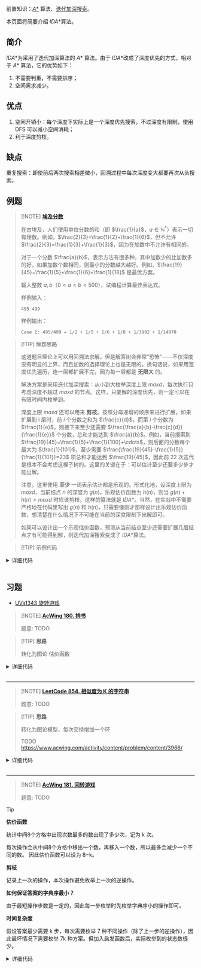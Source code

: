 前置知识：[$A*$](search/astar.md) 算法、[迭代加深搜索](search/iterative.md)。

本页面将简要介绍 $IDA*$算法。

## 简介

$IDA*$为采用了迭代加深算法的 $A*$ 算法。由于 $IDA*$改成了深度优先的方式，相对于 $A*$ 算法，它的优势如下：

1. 不需要判重，不需要排序；
2. 空间需求减少。

## 优点

1. 空间开销小：每个深度下实际上是一个深度优先搜索，不过深度有限制，使用 DFS 可以减小空间消耗；
2. 利于深度剪枝。

## 缺点

重复搜索：即使前后两次搜索相差微小，回溯过程中每次深度变大都要再次从头搜索。

## 例题

> [!NOTE] **[埃及分数](https://loj.ac/p/10022)**
> 
> 在古埃及，人们使用单位分数的和（即 $\frac{1}{a}$，$a\in\mathbb{N}^*$）表示一切有理数。例如，$\frac{2}{3}=\frac{1}{2}+\frac{1}{6}$，但不允许 $\frac{2}{3}=\frac{1}{3}+\frac{1}{3}$，因为在加数中不允许有相同的。
> 
> 对于一个分数 $\frac{a}{b}$，表示方法有很多种，其中加数少的比加数多的好，如果加数个数相同，则最小的分数越大越好。例如，$\frac{19}{45}=\frac{1}{5}+\frac{1}{6}+\frac{1}{18}$ 是最优方案。
> 
> 输入整数 $a,b$（$0<a<b<500$），试编程计算最佳表达式。
> 
> 样例输入：
> 
> ```text
> 495 499
> ```  
> 
> 样例输出：
> 
> ```text
> Case 1: 495/499 = 1/2 + 1/5 + 1/6 + 1/8 + 1/3992 + 1/14970
> ```

> [!TIP] 解题思路
> 
> 这道题目理论上可以用回溯法求解，但是解答树会非常“恐怖”——不仅深度没有明显的上界，而且加数的选择理论上也是无限的。换句话说，如果用宽度优先遍历，连一层都扩展不完，因为每一层都是 **无限大** 的。
> 
> 解决方案是采用迭代加深搜索：从小到大枚举深度上限 $\textit{maxd}$，每次执行只考虑深度不超过 $\textit{maxd}$ 的节点。这样，只要解的深度优先，则一定可以在有限时间内枚举到。
> 
> 深度上限 $\mathit{maxd}$ 还可以用来 **剪枝**。按照分母递增的顺序来进行扩展，如果扩展到 i 层时，前 $i$ 个分数之和为 $\frac{c}{d}$，而第 $i$ 个分数为 $\frac{1}{e}$，则接下来至少还需要 $\frac{\frac{a}{b}-\frac{c}{d}}{\frac{1}{e}}$ 个分数，总和才能达到 $\frac{a}{b}$。例如，当前搜索到 $\frac{19}{45}=\frac{1}{5}+\frac{1}{100}+\cdots$，则后面的分数每个最大为 $\frac{1}{101}$，至少需要 $\frac{\frac{19}{45}-\frac{1}{5}}{\frac{1}{101}}=23$ 项总和才能达到 $\frac{19}{45}$，因此前 $22$ 次迭代是根本不会考虑这棵子树的。这里的关键在于：可以估计至少还要多少步才能出解。
> 
> 注意，这里使用 **至少** 一词表示估计都是乐观的。形式化地，设深度上限为 $\textit{maxd}$，当前结点 $n$ 的深度为 $g(n)$，乐观估价函数为 $h(n)$，则当 $g(n)+h(n)>\textit{maxd}$ 时应该剪枝。这样的算法就是 $IDA*$。当然，在实战中不需要严格地在代码里写出 $g(n)$ 和 $h(n)$，只需要像刚才那样设计出乐观估价函数，想清楚在什么情况下不可能在当前的深度限制下出解即可。
> 
> 如果可以设计出一个乐观估价函数，预测从当前结点至少还需要扩展几层结点才有可能得到解，则迭代加深搜索变成了 $IDA*$算法。

> [!TIP] 示例代码

<details>
<summary>详细代码</summary>
<!-- tabs:start -->

##### **C++**

```cpp
```

##### **Python**

```python
```

<!-- tabs:end -->
</details>

<br>

## 习题

- [UVa1343 旋转游戏](https://www.luogu.com.cn/problem/UVA1343)



> [!NOTE] **[AcWing 180. 排书](https://www.acwing.com/problem/content/182/)**
> 
> 题意: TODO

> [!TIP] **思路**
> 
> 转化为图论 估价函数

<details>
<summary>详细代码</summary>
<!-- tabs:start -->

##### **C++**

```cpp
// 1. 单词移动 对应两种方法(把某段移前等价于把它前面某段移后)
// 2. 每次操作断开三个连接并新建三个连接 ==> 每次操作最多修正三个连接
const int N = 15;

int n;
int q[N];
int w[5][N];

int f() {
    int cnt = 0;
    for (int i = 0; i + 1 < n; i ++ )
        if (q[i + 1] != q[i] + 1)
            cnt ++ ;
    return (cnt + 2) / 3;
}

bool check() {
    for (int i = 0; i + 1 < n; i ++ )
        if (q[i + 1] != q[i] + 1)
            return false;
    return true;
}

bool dfs(int depth, int max_depth) {
    if (depth + f() > max_depth) return false;
    if (check()) return true;

    for (int len = 1; len <= n; len ++ )
        for (int l = 0; l + len - 1 < n; l ++ ) {
            int r = l + len - 1;
            for (int k = r + 1; k < n; k ++ ) {
                memcpy(w[depth], q, sizeof q);
                int x, y;
                for (x = r + 1, y = l; x <= k; x ++, y ++ ) q[y] = w[depth][x];
                for (x = l; x <= r; x ++, y ++ ) q[y] = w[depth][x];
                if (dfs(depth + 1, max_depth)) return true;
                memcpy(q, w[depth], sizeof q);
            }
        }

    return false;
}

int main() {
    int T;
    cin >> T;
    while (T -- ) {
        cin >> n;
        for (int i = 0; i < n; i ++ ) cin >> q[i];

        int depth = 0;
        while (depth < 5 && !dfs(0, depth)) depth ++ ;
        if (depth >= 5) puts("5 or more");
        else cout << depth << endl;
    }

    return 0;
}
```

##### **Python**

```python
```

<!-- tabs:end -->
</details>

<br>

* * *

> [!NOTE] **[LeetCode 854. 相似度为 K 的字符串](https://leetcode.cn/problems/k-similar-strings/)**
> 
> 题意: TODO

> [!TIP] **思路**
> 
> 转化为图论模型，每次交换增加一个环
> 
> TODO https://www.acwing.com/activity/content/problem/content/3966/

<details>
<summary>详细代码</summary>
<!-- tabs:start -->

##### **C++**

```cpp
class Solution {
public:
    // https://www.acwing.com/activity/content/problem/content/3966/
    // IDA*

    // 多个大环通过交换拆成单环的 cost
    int h(string & s1, string & s2) {
        int res = 0;
        for (int i = 0; i < s1.size(); ++ i )
            if (s1[i] != s2[i])
                res ++ ;
        return (res + 1) / 2;
    }

    bool dfs(string & s1, string & s2, int depth) {
        if (!depth)
            return s1 == s2;
        if (h(s1, s2) > depth)
            return false;
        for (int i = 0; i < s1.size(); ++ i )
            if (s1[i] != s2[i]) {
                for (int j = i + 1; j < s1.size(); ++ j )
                    if (s2[i] == s1[j]) {
                        swap(s1[i], s1[j]);
                        if (dfs(s1, s2, depth - 1))
                            return true;
                        swap(s1[i], s1[j]);
                    }
                break;
            }
        return false;
    }

    int kSimilarity(string s1, string s2) {
        if (s1 == s2)
            return 0;
        int depth = 1;
        while (!dfs(s1, s2, depth))
            depth ++ ;
        return depth;
    }
};
```

##### **Python**

```python

```

<!-- tabs:end -->
</details>

<br>

* * *

> [!NOTE] **[AcWing 181. 回转游戏](https://www.acwing.com/problem/content/183/)**
> 
> 题意: TODO

> [!TIP]
>
> **估价函数**
> 
> 统计中间8个方格中出现次数最多的数出现了多少次，记为 k 次。
> 
> 每次操作会从中间8个方格中移出一个数，再移入一个数，所以最多会减少一个不同的数。
因此估价函数可以设为 8−k。
> 
> **剪枝**
> 
> 记录上一次的操作，本次操作避免枚举上一次的逆操作。
> 
> **如何保证答案的字典序最小？**
> 
> 由于最短操作步数是一定的，因此每一步枚举时先枚举字典序小的操作即可。
> 
> **时间复杂度**
> 
> 假设答案最少需要 k 步，每次需要枚举 7 种不同操作（除了上一步的逆操作），因此最坏情况下需要枚举 7k 种方案。但加入启发函数后，实际枚举到的状态数很少。

<details>
<summary>详细代码</summary>
<!-- tabs:start -->

##### **C++**

```cpp
const int N = 24;

int op[8][7] = {
    {0, 2, 6, 11, 15, 20, 22},
    {1, 3, 8, 12, 17, 21, 23},
    {10, 9, 8, 7, 6, 5, 4},
    {19, 18, 17, 16, 15, 14, 13},
    {23, 21, 17, 12, 8, 3, 1},
    {22, 20, 15, 11, 6, 2, 0},
    {13, 14, 15, 16, 17, 18, 19},
    {4, 5, 6, 7, 8, 9, 10}
};

int oppsite[8] = {5, 4, 7, 6, 1, 0, 3, 2};
int center[8] = {6, 7, 8, 11, 12, 15, 16, 17};

int q[N];
int path[100];

int f() {
    static int sum[4];
    memset(sum, 0, sizeof sum);
    for (int i = 0; i < 8; i ++ ) sum[q[center[i]]] ++ ;

    int maxv = 0;
    for (int i = 1; i <= 3; i ++ ) maxv = max(maxv, sum[i]);

    return 8 - maxv;
}

void operate(int x) {
    int t = q[op[x][0]];
    for (int i = 0; i < 6; i ++ ) q[op[x][i]] = q[op[x][i + 1]];
    q[op[x][6]] = t;
}

bool dfs(int depth, int max_depth, int last) {
    if (depth + f() > max_depth) return false;
    if (f() == 0) return true;

    for (int i = 0; i < 8; i ++ )
        if (last != oppsite[i]) {
            operate(i);
            path[depth] = i;
            if (dfs(depth + 1, max_depth, i)) return true;
            operate(oppsite[i]);
        }

    return false;
}

int main() {
    while (cin >> q[0], q[0]) {
        for (int i = 1; i < 24; i ++ ) cin >> q[i];

        int depth = 0;
        while (!dfs(0, depth, -1)) depth ++ ;

        if (!depth) printf("No moves needed");
        else {
            for (int i = 0; i < depth; i ++ ) printf("%c", 'A' + path[i]);
        }
        printf("\n%d\n", q[6]);
    }

    return 0;
}
```

##### **Python**

```python
```

<!-- tabs:end -->
</details>

<br>
